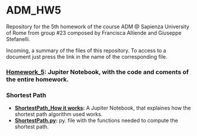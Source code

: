 # ADM_HW5
Repository for the 5th homework of the course ADM @ Sapienza University of Rome from group #23 composed by Francisca Alliende and Giuseppe Stefanelli.  

Incoming, a summary of the files of this repository. To access to a document just press the link in the name of the corresponding file.

### **[Homework_5](https://github.com/FranciscaAlliende/HW5-/blob/master/Homework_5.ipynb):** Jupiter Notebook, with the code and coments of the entire homework.

### Shortest Path
-  **[ShortestPath_How it works](https://github.com/FranciscaAlliende/HW5-/blob/master/ShortestPath_How%20it%20works.ipynb):** A Jupiter Notebook, that explaines how the shortest path algorithm used works.
- **[ShortestPath.py](https://github.com/FranciscaAlliende/HW5-/blob/master/ShortestPath.py):** py. file with the functions needed to compute the shortest path. 
